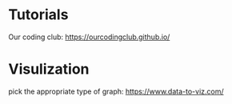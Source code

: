 # Tutorials 
Our coding club: https://ourcodingclub.github.io/

# Visulization
pick the appropriate type of graph: https://www.data-to-viz.com/
